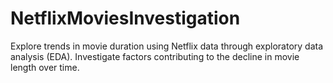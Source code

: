 # NetflixMoviesInvestigation
Explore trends in movie duration using Netflix data through exploratory data analysis (EDA). Investigate factors contributing to the decline in movie length over time.

